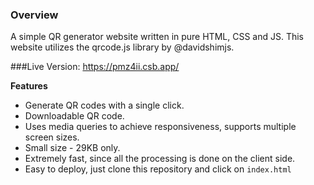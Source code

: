 ### Overview
A simple QR generator website written in pure HTML, CSS and JS. This website utilizes the qrcode.js library by @davidshimjs. 

###Live Version: https://pmz4ii.csb.app/

**Features**

 - Generate QR codes with a single click. 
 - Downloadable QR code.
 - Uses media queries to achieve responsiveness, supports multiple screen sizes. 
 - Small size - 29KB only.
 - Extremely fast, since all the processing is done on the client side. 
 - Easy to deploy, just clone this repository and click on `index.html` 
